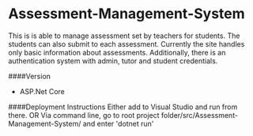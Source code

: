 # Assessment-Management-System

This is is able to manage assessment set by teachers for students. The students can also submit to each assessment.
Currently the site handles only basic information about assessments. Additionally, there is an authentication system with admin, tutor and student credentials.

####Version
- ASP.Net Core

####Deployment Instructions
Either add to Visual Studio and run from there.
OR
Via command line, go to root project folder/src/Assessment-Management-System/
and enter 'dotnet run'
